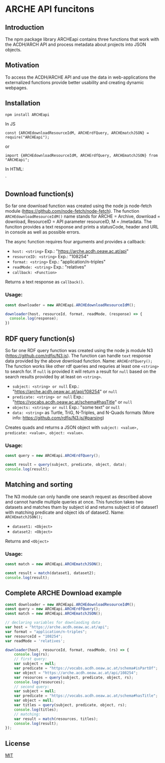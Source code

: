 # ARCHE API funcitons

## Introduction

The npm package library ARCHEapi contains three functions that work with the ACDH/ARCH API and process metadata about projects into JSON objects.

## Motivation

To access the ACDH/ARCHE API and use the data in web-applications the externalized functions provide better usability and creating dynamic webpages. 

## Installation

`npm install ARCHEapi`

In JS

`const {ARCHEdownloadResourceIdM, ARCHErdfQuery, ARCHEmatchJSON} = require("ARCHEapi");`

or 

`import {ARCHEdownloadResourceIdM, ARCHErdfQuery, ARCHEmatchJSON} from "ARCHEapi";`

In HTML:

`<script type="text/javascript" src=""></script>

## Download function(s)

So far one download function was created using the node js node-fetch module (https://github.com/node-fetch/node-fetch). The function `ARCHEdownloadResourceIdM()` name stands for ARCHE = Archive, download = download, ResourceID = API parameter resourceID, M = /metadata. The funciton provides a text response and prints a statusCode, header and URL in console as well as possible errors. 

The async function requires four arguments and provides a callback:

- `host: <string>` Exp.: "https://arche.acdh.oeaw.ac.at/api"
- `resourceID: <string>` Exp.: "108254"
- `format: <string>` Exp.: "application/n-triples"
- `readMode: <string>` Exp.: "relatives"
- `callback: <Function>`

Returns a text response as `callback()`.

### Usage: 

```javascript
const downloader = new ARCHEapi.ARCHEdownloadResourceIdM();

downloader(host, resourceId, format, readMode, (response) => {
  console.log(response);
})
```
## RDF query function(s)

So far one RDF query function was created using the node js module N3 (https://github.com/rdfjs/N3.js). The function can handle `text` response data provided by the above download function. Name: `ARCHErdfQuery();` The function works like other rdf queries and requries at least one `<string>` to search for. If `null` is provided it will return a result for `null` based on the search results provided by at least on `<string>`. 

- `subject: <string> or null` Exp.: "https://arche.acdh.oeaw.ac.at/api/108254" or `null`
- `predicate: <string> or null` Exp.: "https://vocabs.acdh.oeaw.ac.at/schema#hasTitle" or `null`
- `objects: <string> or null` Exp.: "some text" or `null`
- `data: <string>` as Turtle, TriG, N-Triples, and N-Quads formats (More info: https://github.com/rdfjs/N3.js/#parsing)

Creates quads and returns a JSON object with `subject: <value>, predicate: <value>, object: <value>`.

### Usage: 

```javascript
const query = new ARCHEapi.ARCHErdfQuery();

const result = query(subject, predicate, object, data);
console.log(result);
```

## Matching and sorting

The N3 module can only handle one search request as described above and cannot handle multiple queries at once. This function takes two datasets and matches tham by subject id and returns subject id of dataset1 with matching predicate and object ids of dataset2. Name: `ARCHEmatchJSON();`

- `dataset1: <Object>`
- `dataset2: <Object>`

Returns and `<Object>`

### Usage:

```javascript
const match = new ARCHEapi.ARCHEmatchJSON();

const result = match(dataset1, dataset2);
console.log(result);
```

## Complete ARCHE Download example

```javascript
const downloader = new ARCHEapi.ARCHEdownloadResourceIdM();
const query = new ARCHEapi.ARCHErdfQuery();
const match = new ARCHEapi.ARCHEmatchJSON();

// declaring variables for downlaoding data
var host = "https://arche.acdh.oeaw.ac.at/api";
var format = "application/n-triples";
var resourceId = "108254";
var readMode = 'relatives';

downloader(host, resourceId, format, readMode, (rs) => {
    console.log(rs);
    // first query:
    var subject = null;
    var predicate = "https://vocabs.acdh.oeaw.ac.at/schema#isPartOf";
    var object = "https://arche.acdh.oeaw.ac.at/api/108254";
    var resources = query(subject, predicate, object, rs);  
    console.log(resources);
    // second query:
    var subject = null;
    var predicate = "https://vocabs.acdh.oeaw.ac.at/schema#hasTitle";
    var object = null;
    var titles = query(subject, predicate, object, rs);
    console.log(titles);
    // matching:
    var result = match(resources, titles);        
    console.log(result);
});
```

## License

[MIT](https://github.com/acdh-oeaw/ARCHE_api_functions/blob/master/LICENSE)

